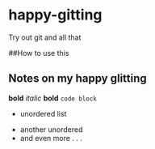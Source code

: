 # happy-gitting
Try out git and all that

##How to use this

## Notes on my happy glitting

**bold**
_italic_
__bold__
`code block`
* unordered list
- another unordered
- and even more . . .
